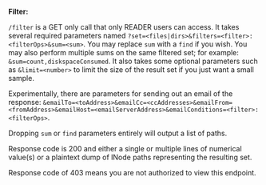 **Filter:**

`/filter` is a GET only call that only READER users can access.
It takes several required parameters named `?set=<files|dirs>&filters=<filter>:<filterOps>&sum=<sum>`.
You may replace `sum` with a `find` if you wish. You may also perform multiple sums on the same filtered set; for example: `&sum=count,diskspaceConsumed`.
It also takes some optional parameters such as `&limit=<number>` to limit the size of the result set if you just want a small sample.

Experimentally, there are parameters for sending out an email of the response: `&emailTo=<toAddress>&emailCc=<ccAddresses>&emailFrom=<fromAddress>&emailHost=<emailServerAddress>&emailConditions=<filter>:<filterOps>`.

Dropping `sum` or `find` parameters entirely will output a list of paths.

Response code is 200 and either a single or multiple lines of numerical value(s) or a plaintext dump of INode paths representing the resulting set.

Response code of 403 means you are not authorized to view this endpoint.